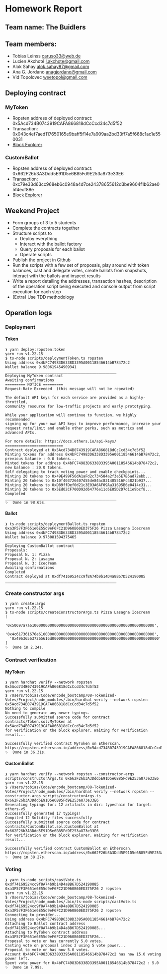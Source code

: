 # Homework Report

## Team name: The Buidlers

## Team members:

- Tobias Leinss <caruso33@web.de>
- Lucien Akchoté <l.akchote@gmail.com>
- Alok Sahay <alok.sahay87@gmail.com>
- Ana G. Jordano <anagjordano@gmail.com>
- Vid Topolovec <weetopol@gmail.com>

## Deploying contract

### MyToken

- Ropsten address of deployed contract: 0x5Acd734B0743919CAFA866818dCcCcd34c7d5f52
- Transaction: 0x043c4ef7aed117650165e9baff5f14e7a909aa2bd33ff7a5f668c1ac1e550031
- [Block Explorer](https://ropsten.etherscan.io/address/0x5Acd734B0743919CAFA866818dCcCcd34c7d5f52)

### CustomBallot

- Ropsten address of deployed contract: 0x662F26b3A3Ddd5E91D5e6B85Fd9E253a873e33E6
- Transaction: 0xc79e33d63cc968eb6c0948a4d7ce24378655612d3be9604f1b62ae05f4ecf88e
- [Block Explorer](https://ropsten.etherscan.io/address/0x662F26b3A3Ddd5E91D5e6B85Fd9E253a873e33E6)

## Weekend Project

- Form groups of 3 to 5 students
- Complete the contracts together
- Structure scripts to
  - Deploy everything
  - Interact with the ballot factory
  - Query proposals for each ballot
  - Operate scripts
- Publish the project in Github
- Run the scripts with a few set of proposals, play around with token balances, cast and delegate votes, create ballots from snapshots, interact with the ballots and inspect results
- Write a report detailing the addresses, transaction hashes, description of the operation script being executed and console output from script execution for each step
- (Extra) Use TDD methodology

## Operation logs

### Deployment

#### Token

```shell
❯ yarn deploy:ropsten:token
yarn run v1.22.15
$ ts-node scripts/deploymentToken.ts ropsten
Using address 0x4bFC74983D6338D3395A00118546614bB78472c2
Wallet balance 9.980619454909341
__________________________________________________
Deploying MyToken contract
Awaiting confirmations
========= NOTICE =========
Request-Rate Exceeded  (this message will not be repeated)

The default API keys for each service are provided as a highly-throttled,
community resource for low-traffic projects and early prototyping.

While your application will continue to function, we highly recommended
signing up for your own API keys to improve performance, increase your
request rate/limit and enable other perks, such as metrics and advanced APIs.

For more details: https://docs.ethers.io/api-keys/
==========================
Contract deployed at 0x5Acd734B0743919CAFA866818dCcCcd34c7d5f52
Minting tokens for address 0x4bFC74983D6338D3395A00118546614bB78472c2, previous balance : 0.0 tokens...
Minted tokens for address 0x4bFC74983D6338D3395A00118546614bB78472c2, new balance : 20.0 tokens.
Self delegating to track voting power and enable checkpoints...
Minting 20 tokens to 0x49E499F56dA1aFd2c734584a2f3e5E7B5ad72ebb...
Minting 20 tokens to 0x10f403726407d55de84ac831405516Fc4821b937...
Minting 20 tokens to 0xD89ffDef0d21c3E03A6AF09Aa31695B6e0414c31...
Minting 20 tokens to 0x5Ed02CF700D92d64776e11c6E85D2D7d11e9bcf8...
Completed
__________________________________________________
✨  Done in 98.65s.
```

#### Ballot

```shell
❯ ts-node scripts/deploymentBallot.ts ropsten 0xa3F57F3F651e6E55d9eF6FC21D960B60ED375F26 Pizza Lasagna Icecream
Using address 0x4bFC74983D6338D3395A00118546614bB78472c2
Wallet balance 9.973081594375465
__________________________________________________
Deploying CustomBallot contract
Proposals:
Proposal N. 1: Pizza
Proposal N. 2: Lasagna
Proposal N. 3: Icecream
Awaiting confirmations
Completed
Contract deployed at 0xdf74169524cc9f8A74b9b14D4a8B67D524190085
__________________________________________________
```

### Create constructor args

```shell
❯ yarn create:args
yarn run v1.22.15
$ ts-node scripts/createConstructorArgs.ts Pizza Lasagna Icecream
[
  '0x50697a7a61000000000000000000000000000000000000000000000000000000',
  '0x4c617361676e6100000000000000000000000000000000000000000000000000',
  '0x496365637265616d000000000000000000000000000000000000000000000000'
]
✨  Done in 2.24s.
```

### Contract verification

#### MyToken

```shell
❯ yarn hardhat verify --network ropsten 0x5Acd734B0743919CAFA866818dCcCcd34c7d5f52
yarn run v1.22.15
$ /Users/tobias/Code/encode_bootcamp/08-Tokenized-Votes/Project/node_modules/.bin/hardhat verify --network ropsten 0x5Acd734B0743919CAFA866818dCcCcd34c7d5f52
Nothing to compile
No need to generate any newer typings.
Successfully submitted source code for contract
contracts/Token.sol:MyToken at 0x5Acd734B0743919CAFA866818dCcCcd34c7d5f52
for verification on the block explorer. Waiting for verification result...

Successfully verified contract MyToken on Etherscan.
https://ropsten.etherscan.io/address/0x5Acd734B0743919CAFA866818dCcCcd34c7d5f52#code
✨  Done in 36.31s.
```

#### CustomBallot

```shell
❯ yarn hardhat verify --network ropsten --constructor-args scripts/constructorArgs.ts 0x662F26b3A3Ddd5E91D5e6B85Fd9E253a873e33E6
yarn run v1.22.15
$ /Users/tobias/Code/encode_bootcamp/08-Tokenized-Votes/Project/node_modules/.bin/hardhat verify --network ropsten --constructor-args scripts/constructorArgs.ts 0x662F26b3A3Ddd5E91D5e6B85Fd9E253a873e33E6
Generating typings for: 12 artifacts in dir: typechain for target: ethers-v5
Successfully generated 17 typings!
Compiled 12 Solidity files successfully
Successfully submitted source code for contract
contracts/CustomBallot.sol:CustomBallot at 0x662F26b3A3Ddd5E91D5e6B85Fd9E253a873e33E6
for verification on the block explorer. Waiting for verification result...

Successfully verified contract CustomBallot on Etherscan.
https://ropsten.etherscan.io/address/0x662F26b3A3Ddd5E91D5e6B85Fd9E253a873e33E6#code
✨  Done in 38.27s.
```

### Voting

```shell
❯ yarn ts-node scripts/castVote.ts 0xdf74169524cc9f8A74b9b14D4a8B67D524190085 0xa3F57F3F651e6E55d9eF6FC21D960B60ED375F26 2 ropsten
yarn run v1.22.15
$ /Users/tobias/Code/encode_bootcamp/08-Tokenized-Votes/Project/node_modules/.bin/ts-node scripts/castVote.ts 0xdf74169524cc9f8A74b9b14D4a8B67D524190085 0xa3F57F3F651e6E55d9eF6FC21D960B60ED375F26 2 ropsten
Connecting to provider...
Using address 0x4bFC74983D6338D3395A00118546614bB78472c2
Attaching to Ballot contract address 0xdf74169524cc9f8A74b9b14D4a8B67D524190085...
Attaching to MyToken contract address 0xa3F57F3F651e6E55d9eF6FC21D960B60ED375F26...
Proposal to vote on has currently 5.0 votes.
Casting vote on proposal index 2 using 5 vote power...
Proposal to vote on has now 5.0 votes.
Account 0x4bFC74983D6338D3395A00118546614bB78472c2 has now 15.0 voting power left.
Spent vote power for 0x4bFC74983D6338D3395A00118546614bB78472c2 : 5.0
✨  Done in 7.99s.
```
